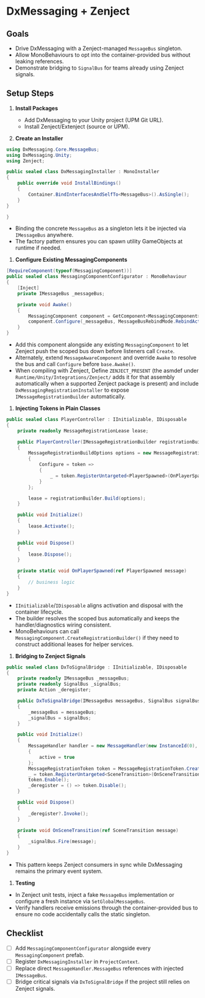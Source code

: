 # DxMessaging + Zenject

## Goals

- Drive DxMessaging with a Zenject-managed `MessageBus` singleton.
- Allow MonoBehaviours to opt into the container-provided bus without leaking references.
- Demonstrate bridging to `SignalBus` for teams already using Zenject signals.

## Setup Steps

1. **Install Packages**
   - Add DxMessaging to your Unity project (UPM Git URL).
   - Install Zenject/Extenject (source or UPM).

1. **Create an Installer**

```csharp
using DxMessaging.Core.MessageBus;
using DxMessaging.Unity;
using Zenject;

public sealed class DxMessagingInstaller : MonoInstaller
{
    public override void InstallBindings()
    {
        Container.BindInterfacesAndSelfTo<MessageBus>().AsSingle();
    }
}

}
```

- Binding the concrete `MessageBus` as a singleton lets it be injected via `IMessageBus` anywhere.
- The factory pattern ensures you can spawn utility GameObjects at runtime if needed.

1. **Configure Existing MessagingComponents**

```csharp
[RequireComponent(typeof(MessagingComponent))]
public sealed class MessagingComponentConfigurator : MonoBehaviour
{
    [Inject]
    private IMessageBus _messageBus;

    private void Awake()
    {
        MessagingComponent component = GetComponent<MessagingComponent>();
        component.Configure(_messageBus, MessageBusRebindMode.RebindActive);
    }
}
```

- Add this component alongside any existing `MessagingComponent` to let Zenject push the scoped bus down before listeners call `Create`.
- Alternately, extend `MessageAwareComponent` and override `Awake` to resolve the bus and call `Configure` before `base.Awake()`.
- When compiling with Zenject, Define `ZENJECT_PRESENT` (the asmdef under `Runtime/Unity/Integrations/Zenject/` adds it for that assembly automatically when a supported Zenject package is present) and include `DxMessagingRegistrationInstaller` to expose `IMessageRegistrationBuilder` automatically.

1. **Injecting Tokens in Plain Classes**

```csharp
public sealed class PlayerController : IInitializable, IDisposable
{
    private readonly MessageRegistrationLease lease;

    public PlayerController(IMessageRegistrationBuilder registrationBuilder)
    {
        MessageRegistrationBuildOptions options = new MessageRegistrationBuildOptions
        {
            Configure = token =>
            {
                _ = token.RegisterUntargeted<PlayerSpawned>(OnPlayerSpawned);
            }
        };

        lease = registrationBuilder.Build(options);
    }

    public void Initialize()
    {
        lease.Activate();
    }

    public void Dispose()
    {
        lease.Dispose();
    }

    private static void OnPlayerSpawned(ref PlayerSpawned message)
    {
        // business logic
    }
}
```

- `IInitializable`/`IDisposable` aligns activation and disposal with the container lifecycle.
- The builder resolves the scoped bus automatically and keeps the handler/diagnostics wiring consistent.
- MonoBehaviours can call `MessagingComponent.CreateRegistrationBuilder()` if they need to construct additional leases for helper services.

1. **Bridging to Zenject Signals**

```csharp
public sealed class DxToSignalBridge : IInitializable, IDisposable
{
    private readonly IMessageBus _messageBus;
    private readonly SignalBus _signalBus;
    private Action _deregister;

    public DxToSignalBridge(IMessageBus messageBus, SignalBus signalBus)
    {
        _messageBus = messageBus;
        _signalBus = signalBus;
    }

    public void Initialize()
    {
        MessageHandler handler = new MessageHandler(new InstanceId(0), _messageBus)
        {
            active = true
        };
        MessageRegistrationToken token = MessageRegistrationToken.Create(handler, _messageBus);
        _ = token.RegisterUntargeted<SceneTransition>(OnSceneTransition);
        token.Enable();
        _deregister = () => token.Disable();
    }

    public void Dispose()
    {
        _deregister?.Invoke();
    }

    private void OnSceneTransition(ref SceneTransition message)
    {
        _signalBus.Fire(message);
    }
}
```

- This pattern keeps Zenject consumers in sync while DxMessaging remains the primary event system.

1. **Testing**

- In Zenject unit tests, inject a fake `MessageBus` implementation or configure a fresh instance via `SetGlobalMessageBus`.
- Verify handlers receive emissions through the container-provided bus to ensure no code accidentally calls the static singleton.

## Checklist

- [ ] Add `MessagingComponentConfigurator` alongside every `MessagingComponent` prefab.
- [ ] Register `DxMessagingInstaller` in `ProjectContext`.
- [ ] Replace direct `MessageHandler.MessageBus` references with injected `IMessageBus`.
- [ ] Bridge critical signals via `DxToSignalBridge` if the project still relies on Zenject signals.
